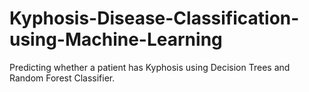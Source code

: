 # Kyphosis-Disease-Classification-using-Machine-Learning
Predicting whether a patient has Kyphosis using Decision Trees and Random Forest Classifier.
